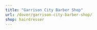 ```yaml
---
title: "Garrison City Barber Shop"
url: /dover/garrison-city-barber-shop/
shop: hairdresser
---
```

